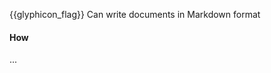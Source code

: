 <span id="prereqs"></span>

<span id="outcomes">{{glyphicon_flag}} Can write documents in Markdown format</span>

<div id="title">

#### How

</div>

<div id="body">

...

</div>

<div id="extras">
</div>